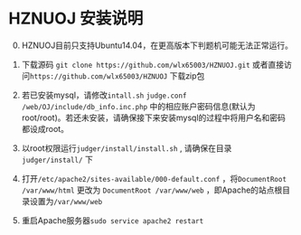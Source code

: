 # HZNUOJ 安装说明 

0. HZNUOJ目前只支持Ubuntu14.04，在更高版本下判题机可能无法正常运行。

1. 下载源码
   `git clone https://github.com/wlx65003/HZNUOJ.git`
   或者直接访问`https://github.com/wlx65003/HZNUOJ` 下载zip包

2. 若已安装mysql，请修改`intall.sh` `judge.conf` `/web/OJ/include/db_info.inc.php` 中的相应账户密码信息(默认为root/root)。若还未安装，请确保接下来安装mysql的过程中将用户名和密码都设成root。

3. 以root权限运行`judger/install/install.sh` , 请确保在目录 `judger/install/` 下

4. 打开`/etc/apache2/sites-available/000-default.conf` ，将`DocumentRoot /var/www/html` 更改为 `DocumentRoot /var/www/web` ，即Apache的站点根目录设置为`/var/www/web` 

5. 重启Apache服务器`sudo service apache2 restart`
